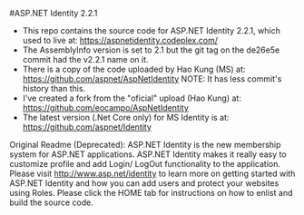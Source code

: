 #ASP.NET Identity 2.2.1

- This repo contains the source code for ASP.NET Identity 2.2.1, which used to live at: https://aspnetidentity.codeplex.com/
- The AssemblyInfo version is set to 2.1 but the git tag on the de26e5e commit had the v2.2.1 name on it.
- There is a copy of the code uploaded by Hao Kung (MS) at: https://github.com/aspnet/AspNetIdentity NOTE: It has less commit's history than this.
- I've created a fork from the "oficial" upload (Hao Kung) at: https://github.com/eocampo/AspNetIdentity 
- The latest version (.Net Core only) for MS Identity is at: https://github.com/aspnet/Identity

Original Readme (Deprecated):
ASP.NET Identity is the new membership system for ASP.NET applications. ASP.NET Identity makes it really easy to customize profile and add Login/ LogOut functionality to the application. Please visit http://www.asp.net/identity to learn more on getting started with ASP.NET Identity and how you can add users and protect your websites using Roles.
Please click the HOME tab for instructions on how to enlist and build the source code.
